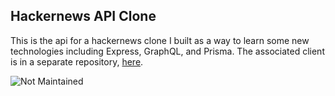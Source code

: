 ## Hackernews API Clone

This is the api for a hackernews clone I built as a way to learn some new technologies including Express, GraphQL, and Prisma. The associated client is in a separate repository, [here](https://github.com/cbarrett3/hackernews-client-clone).

![Not Maintained](https://img.shields.io/badge/status-not%20maintained-red)
